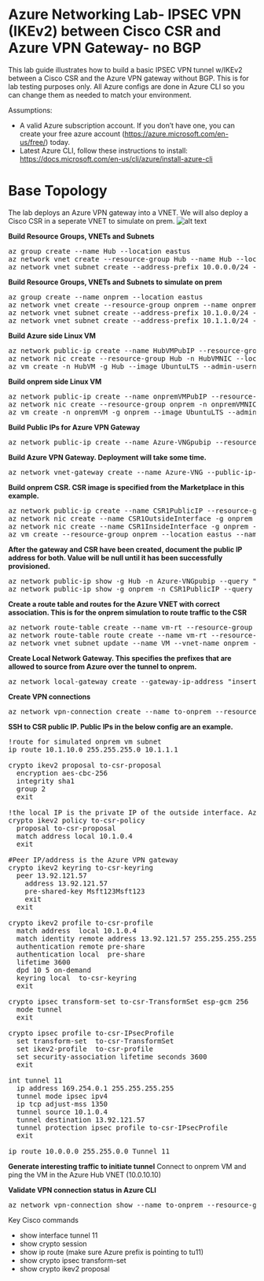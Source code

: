 # Azure Networking Lab- IPSEC VPN (IKEv2) between Cisco CSR and Azure VPN Gateway- no BGP

This lab guide illustrates how to build a basic IPSEC VPN tunnel w/IKEv2 between a Cisco CSR and the Azure VPN gateway without BGP. This is for lab testing purposes only. All Azure configs are done in Azure CLI so you can change them as needed to match your environment. 

Assumptions:
-	A valid Azure subscription account. If you don’t have one, you can create your free azure account (https://azure.microsoft.com/en-us/free/) today.
- Latest Azure CLI, follow these instructions to install: https://docs.microsoft.com/en-us/cli/azure/install-azure-cli 


# Base Topology
The lab deploys an Azure VPN gateway into a VNET. We will also deploy a Cisco CSR in a seperate VNET to simulate on prem.
![alt text](https://github.com/jwrightazure/lab/blob/master/images/csrvpnikev2.png)
 

**Build Resource Groups, VNETs and Subnets**
<pre lang="...">
az group create --name Hub --location eastus
az network vnet create --resource-group Hub --name Hub --location eastus --address-prefixes 10.0.0.0/16 --subnet-name HubVM --subnet-prefix 10.0.10.0/24
az network vnet subnet create --address-prefix 10.0.0.0/24 --name GatewaySubnet --resource-group Hub --vnet-name Hub
</pre>

**Build Resource Groups, VNETs and Subnets to simulate on prem**
<pre lang="...">
az group create --name onprem --location eastus
az network vnet create --resource-group onprem --name onprem --location eastus --address-prefixes 10.1.0.0/16 --subnet-name VM --subnet-prefix 10.1.10.0/24
az network vnet subnet create --address-prefix 10.1.0.0/24 --name zeronet --resource-group onprem --vnet-name onprem
az network vnet subnet create --address-prefix 10.1.1.0/24 --name onenet --resource-group onprem --vnet-name onprem
</pre>

**Build Azure side Linux VM**
<pre lang="...">
az network public-ip create --name HubVMPubIP --resource-group Hub --location eastus --allocation-method Dynamic
az network nic create --resource-group Hub -n HubVMNIC --location eastus --subnet HubVM --private-ip-address 10.0.10.10 --vnet-name Hub --public-ip-address HubVMPubIP
az vm create -n HubVM -g Hub --image UbuntuLTS --admin-username azureuser --admin-password Msft123Msft123 --nics HubVMNIC
</pre>

**Build onprem side Linux VM**
<pre lang="...">
az network public-ip create --name onpremVMPubIP --resource-group onprem --location eastus --allocation-method Dynamic
az network nic create --resource-group onprem -n onpremVMNIC --location eastus --subnet VM --private-ip-address 10.1.10.10 --vnet-name onprem --public-ip-address onpremVMPubIP
az vm create -n onpremVM -g onprem --image UbuntuLTS --admin-username azureuser --admin-password Msft123Msft123 --nics onpremVMNIC
</pre>

**Build Public IPs for Azure VPN Gateway**
<pre lang="...">
az network public-ip create --name Azure-VNGpubip --resource-group Hub --allocation-method Dynamic
</pre>

**Build Azure VPN Gateway. Deployment will take some time.**
<pre lang="...">
az network vnet-gateway create --name Azure-VNG --public-ip-address Azure-VNGpubip --resource-group Hub --vnet Hub --gateway-type Vpn --vpn-type RouteBased --sku VpnGw1 --no-wait 
</pre>

**Build onprem CSR. CSR image is specified from the Marketplace in this example.**
<pre lang="...">
az network public-ip create --name CSR1PublicIP --resource-group onprem --idle-timeout 30 --allocation-method Static
az network nic create --name CSR1OutsideInterface -g onprem --subnet zeronet --vnet onprem --public-ip-address CSR1PublicIP --ip-forwarding true
az network nic create --name CSR1InsideInterface -g onprem --subnet onenet --vnet onprem --ip-forwarding true
az vm create --resource-group onprem --location eastus --name CSR1 --size Standard_D2_v2 --nics CSR1OutsideInterface CSR1InsideInterface  --image cisco:cisco-csr-1000v:16_6:16.6.220171219 --admin-username azureuser --admin-password Msft123Msft123
</pre>

**After the gateway and CSR have been created, document the public IP address for both. Value will be null until it has been successfully provisioned.**
<pre lang="...">
az network public-ip show -g Hub -n Azure-VNGpubip --query "{address: ipAddress}"
az network public-ip show -g onprem -n CSR1PublicIP --query "{address: ipAddress}"
</pre>

**Create a route table and routes for the Azure VNET with correct association. This is for the onprem simulation to route traffic to the CSR**
<pre lang="...">
az network route-table create --name vm-rt --resource-group onprem
az network route-table route create --name vm-rt --resource-group onprem --route-table-name vm-rt --address-prefix 10.0.0.0/16 --next-hop-type VirtualAppliance --next-hop-ip-address 10.1.1.4
az network vnet subnet update --name VM --vnet-name onprem --resource-group onprem --route-table vm-rt
</pre>

**Create Local Network Gateway. This specifies the prefixes that are allowed to source from Azure over the tunnel to onprem.**
<pre lang="...">
az network local-gateway create --gateway-ip-address "insert CSR Public IP" --name to-onprem --resource-group onprem --local-address-prefixes 10.1.0.0/16
</pre>

**Create VPN connections**
<pre lang="...">
az network vpn-connection create --name to-onprem --resource-group hub --vnet-gateway1 Azure-VNG -l eastus --shared-key Msft123Msft123 --local-gateway2 to-onprem
</pre>



**SSH to CSR public IP. Public IPs in the below config are an example.**
<pre lang="...">
!route for simulated onprem vm subnet
ip route 10.1.10.0 255.255.255.0 10.1.1.1

crypto ikev2 proposal to-csr-proposal
  encryption aes-cbc-256
  integrity sha1
  group 2
  exit

!the local IP is the private IP of the outside interface. Azure will automatically NAT this outbound. Replace this with your public IP !if needed
crypto ikev2 policy to-csr-policy
  proposal to-csr-proposal
  match address local 10.1.0.4
  exit
 
#Peer IP/address is the Azure VPN gateway
crypto ikev2 keyring to-csr-keyring
  peer 13.92.121.57 
    address 13.92.121.57
    pre-shared-key Msft123Msft123
    exit
  exit

crypto ikev2 profile to-csr-profile
  match address  local 10.1.0.4
  match identity remote address 13.92.121.57 255.255.255.255
  authentication remote pre-share
  authentication local  pre-share
  lifetime 3600
  dpd 10 5 on-demand
  keyring local  to-csr-keyring
  exit

crypto ipsec transform-set to-csr-TransformSet esp-gcm 256 
  mode tunnel
  exit

crypto ipsec profile to-csr-IPsecProfile
  set transform-set  to-csr-TransformSet
  set ikev2-profile  to-csr-profile
  set security-association lifetime seconds 3600
  exit

int tunnel 11
  ip address 169.254.0.1 255.255.255.255
  tunnel mode ipsec ipv4
  ip tcp adjust-mss 1350
  tunnel source 10.1.0.4
  tunnel destination 13.92.121.57
  tunnel protection ipsec profile to-csr-IPsecProfile
  exit

ip route 10.0.0.0 255.255.0.0 Tunnel 11
</pre>

**Generate interesting traffic to initiate tunnel**
Connect to onprem VM and ping the VM in the Azure Hub VNET (10.0.10.10)

**Validate VPN connection status in Azure CLI**
<pre lang="...">
az network vpn-connection show --name to-onprem --resource-group Hub --query "{status: connectionStatus}"
</pre>

Key Cisco commands
- show interface tunnel 11
- show crypto session
- show ip route  (make sure Azure prefix is pointing to tu11)
- show crypto ipsec transform-set
- show crypto ikev2 proposal











